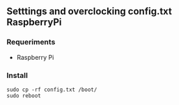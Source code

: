 ## Setttings and overclocking config.txt RaspberryPi

### Requeriments
- Raspberry Pi

### Install

    sudo cp -rf config.txt /boot/
    sudo reboot

